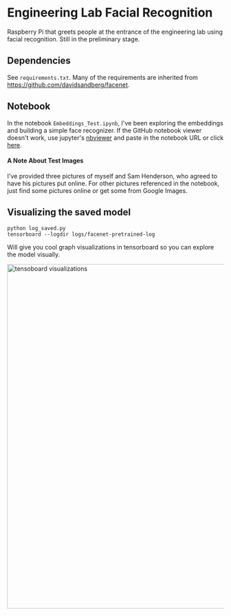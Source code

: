 # Engineering Lab Facial Recognition
Raspberry Pi that greets people at the entrance of the engineering lab using
facial recognition. Still in the preliminary stage.

## Dependencies
See `requirements.txt`. Many of the requirements are inherited from
https://github.com/davidsandberg/facenet.

## Notebook
In the notebook `Embeddings_Test.ipynb`, I've been exploring the embeddings
and building a simple face recognizer. If the GitHub notebook viewer doesn't
work, use jupyter's [nbviewer](https://nbviewer.jupyter.org/) and paste in the
notebook URL or click [here](https://nbviewer.jupyter.org/github/StPauls-Computer-Science/ng-lab-face-recognition/blob/master/Embeddings_Test.ipynb).

#### A Note About Test Images
I've provided three pictures of myself and Sam Henderson, who agreed to have
his pictures put online. For other pictures referenced in the notebook, just
find some pictures online or get some from Google Images.

## Visualizing the saved model
```
python log_saved.py
tensorboard --logdir logs/facenet-pretrained-log
```
Will give you cool graph visualizations in tensorboard so you can explore
the model visually.

<img src="https://i.imgur.com/N2HBm2d.png" width=800
alt="tensoboard visualizations">
